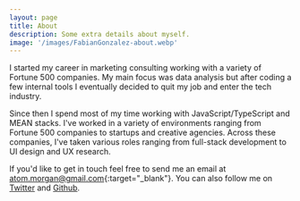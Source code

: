 ```yaml
---
layout: page
title: About
description: Some extra details about myself.
image: '/images/FabianGonzalez-about.webp'
---
```


I started my career in marketing consulting working with a variety of Fortune 500 companies. My main focus was data analysis but after coding a few internal tools I eventually decided to quit my job and enter the tech industry.

Since then I spend most of my time working with JavaScript/TypeScript and MEAN stacks. I've worked in a variety of environments ranging from Fortune 500 companies to startups and creative agencies. Across these companies, I've taken various roles ranging from full-stack development to UI design and UX research.

If you'd like to get in touch feel free to send me an email at [atom.morgan@gmail.com](mailto:FabianGonzalez@gmail.com){:target="_blank"}. You can also follow me on <a href="https://twitter.com/FabianGonzalezdev" target="_blank">Twitter</a> and <a href="https://github.com/FabianGonzalez" target="_blank">Github</a>.

<!-- <div class="gallery-box">
  <div class="gallery">
     <img loading="lazy" src="/images/me.webp" alt="Project">
     <img loading="lazy" src="/images/project-8.webp" alt="Project">
     <img loading="lazy" src="/images/project-6.webp" alt="Project">
  </div>
  <em>Gallery / <a href="https://unsplash.com/" target="_blank">Unsplash</a></em>
</div> -->
